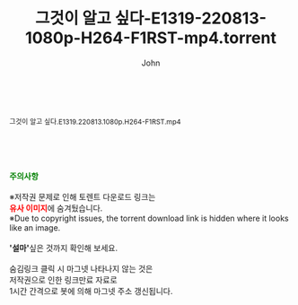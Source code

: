 ﻿---
layout: post
title:  "그것이 알고 싶다-E1319-220813-1080p-H264-F1RST-mp4.torrent"
author: John
categories: [ 방송/음악 ]
tags: [  ]
image:  
description: "그것이 알고 싶다-E1319-220813-1080p-H264-F1RST-mp4 torrent 정보 공유"
toc: true
toc_sticky: true
---

<br>
<div class="view-img">
<a class="view_image" href="http://torrentmobile61.com/bbs/view_image.php?fn=%2Fdata%2Ffile%2Fmusic%2F3735183265_ZVU5cBv8_71460902d16201f556bb28a2b5b044d8fb55a13c.jpg" target="_blank"><img alt="" class="img-tag" content="http://torrentmobile61.com/data/file/music/3735183265_ZVU5cBv8_71460902d16201f556bb28a2b5b044d8fb55a13c.jpg" itemprop="image" src="http://torrentmobile61.com/data/file/music/3735183265_ZVU5cBv8_71460902d16201f556bb28a2b5b044d8fb55a13c.jpg"/></a></div><div class="view-content" itemprop="description">
<p><span style="font-size:12px;">그것이 알고 싶다.E1319.220813.1080p.H264-F1RST.mp4</span> </p> </div>
    
<br><br><br>
<p data-ke-size="size16"><b><span style="color: green;">주의사항</span></b><br /><br />※저작권 문제로 인해 토렌트 다운로드 링크는<br /><b><span style="color: red;">유사 이미지</span></b>에 숨겨뒀습니다.<br />※Due to copyright issues, the torrent download link is hidden where it looks like an image.<br /><br /><b>'설마'</b>싶은 것까지 확인해 보세요.<br /><br />숨김링크 클릭 시 마그넷 나타나지 않는 것은<br />저작권으로 인한 링크만료 자료로<br />1시간 간격으로 봇에 의해 마그넷 주소 갱신됩니다.</p>
